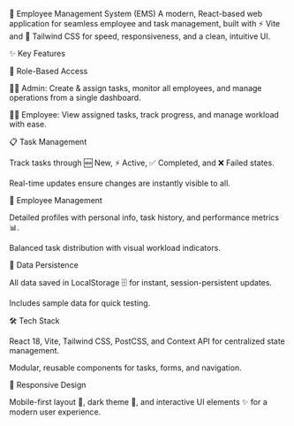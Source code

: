 
💼 Employee Management System (EMS)
A modern, React-based web application for seamless employee and task management, built with ⚡ Vite and 🎨 Tailwind CSS for speed, responsiveness, and a clean, intuitive UI.

✨ Key Features

🔐 Role-Based Access

👨‍💼 Admin: Create & assign tasks, monitor all employees, and manage operations from a single dashboard.

👩‍💻 Employee: View assigned tasks, track progress, and manage workload with ease.

📋 Task Management

Track tasks through 🆕 New, ⚡ Active, ✅ Completed, and ❌ Failed states.

Real-time updates ensure changes are instantly visible to all.

👥 Employee Management

Detailed profiles with personal info, task history, and performance metrics 📊.

Balanced task distribution with visual workload indicators.

💾 Data Persistence

All data saved in LocalStorage 🗄️ for instant, session-persistent updates.

Includes sample data for quick testing.

🛠️ Tech Stack

React 18, Vite, Tailwind CSS, PostCSS, and Context API for centralized state management.

Modular, reusable components for tasks, forms, and navigation.

📱 Responsive Design

Mobile-first layout 📲, dark theme 🌙, and interactive UI elements ✨ for a modern user experience.
